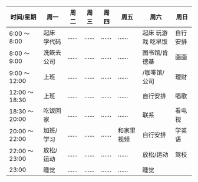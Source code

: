 | 时间/星期      | 周一       | 周二 | 周三 | 周四 | 周五 | 周六 | 周日 |
| -------------- | ---------- | ---- | ---- | ---- | ---- | ---- | ---- |
| 6:00 ～ 8:00   | 起床 学代码 | …… | …… | …… | …… | 起床 玩游戏 吃早饭 | 自行安排 |
| 8:00 ～ 9:00   | 洗簌去公司 | …… | …… | …… | …… | 图书馆/肯德基 | 画画 |
| 9:00 ～ 12:00  | 上班       | …… | …… | …… | …… | /咖啡馆/公司 | 理财 |
| 12:00 ～ 18:30 | 上班       | …… | …… | …… | …… | 自行安排 | 唱歌 |
| 18:30 ～ 20:00 | 吃饭回家   | …… | …… | …… | …… | 联系 | 看电视 |
| 20:00 ～ 22:00 | 加班/学习 | …… | …… | …… | 和家里视频 | 自行安排 | 学英语 |
| 22:00 ～ 23:00 | 放松/运动 | …… | …… | …… | …… | 放松/运动 | 驾校 |
| 23:00          | 睡觉       | …… | …… | …… | …… | 睡觉 |      |
